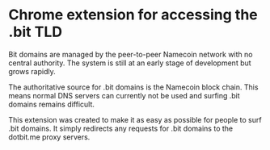 Chrome extension for accessing the .bit TLD
===========================================

Bit domains are managed by the peer-to-peer Namecoin network with no central authority. The system is still at an early stage of development but grows rapidly.

The authoritative source for .bit domains is the Namecoin block chain. This means normal DNS servers can currently not be used and surfing .bit domains remains difficult.

This extension was created to make it as easy as possible for people to surf .bit domains. It simply redirects any requests for .bit domains to the dotbit.me proxy servers.